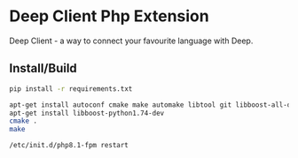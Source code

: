 # Deep Client Php Extension


Deep Client - a way to connect your favourite language with Deep.

## Install/Build
```bash
pip install -r requirements.txt

apt-get install autoconf cmake make automake libtool git libboost-all-dev libssl-dev g++
apt-get install libboost-python1.74-dev
cmake .
make

/etc/init.d/php8.1-fpm restart
```
